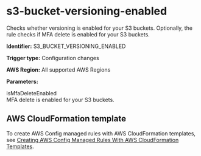 # s3\-bucket\-versioning\-enabled<a name="s3-bucket-versioning-enabled"></a>

Checks whether versioning is enabled for your S3 buckets\. Optionally, the rule checks if MFA delete is enabled for your S3 buckets\.

**Identifier:** S3\_BUCKET\_VERSIONING\_ENABLED

**Trigger type:** Configuration changes

**AWS Region:** All supported AWS Regions

**Parameters:**

 isMfaDeleteEnabled   
 MFA delete is enabled for your S3 buckets\.

## AWS CloudFormation template<a name="w24aac11c29c17d307c15"></a>

To create AWS Config managed rules with AWS CloudFormation templates, see [Creating AWS Config Managed Rules With AWS CloudFormation Templates](aws-config-managed-rules-cloudformation-templates.md)\.